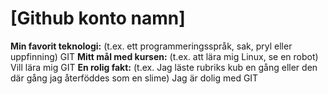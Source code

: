 # [Github konto namn]

**Min favorit teknologi:** (t.ex. ett programmeringsspråk, sak, pryl eller uppfinning)
GIT
**Mitt mål med kursen:** (t.ex. att lära mig Linux, se en robot)
Vill lära mig GIT
**En rolig fakt:** (t.ex. Jag läste rubriks kub en gång eller den där gång jag återföddes som en slime)
Jag är dolig med GIT
